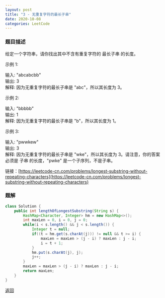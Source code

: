 ```yaml
---
layout: post
title: "3 - 无重复字符的最长子串"
date: 2020-10-08
categories: LeetCode
---
```


### **题目描述**
给定一个字符串，请你找出其中不含有重复字符的 最长子串 的长度。

示例 1:

输入: "abcabcbb"  
输出: 3   
解释: 因为无重复字符的最长子串是 "abc"，所以其长度为 3。  

示例 2:

输入: "bbbbb"  
输出: 1  
解释: 因为无重复字符的最长子串是 "b"，所以其长度为 1。
  
示例 3:

输入: "pwwkew"  
输出: 3  
解释: 因为无重复字符的最长子串是 "wke"，所以其长度为 3。请注意，你的答案必须是 子串 的长度，"pwke" 是一个子序列，不是子串。  

链接：[https://leetcode-cn.com/problems/longest-substring-without-repeating-characters](https://leetcode-cn.com/problems/longest-substring-without-repeating-characters)



### **题解**
``` java
class Solution {
    public int lengthOfLongestSubstring(String s) {
        HashMap<Character, Integer> hm = new HashMap<>();
        int maxLen = 0, i = 0, j = 0;
        while(i < s.length() && j < s.length()) {
            Integer t = null;
            if((t = hm.get(s.charAt(j))) != null && t >= i) {
                maxLen = maxLen > (j - i) ? maxLen : j - i;
                i = t + 1;
            } 
            hm.put(s.charAt(j), j);
            j++;
        }
        maxLen = maxLen > (j - i) ? maxLen : j - i;
        return maxLen;
    }
}
```


[返回](https://maxwell-blog.cn/leetcode/2020/10/08/leetcode.html)